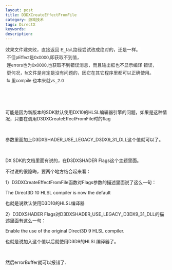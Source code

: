 ```yaml
---
layout: post
title: D3DXCreateEffectFromFile
category: 游戏技术
tags: DirectX
keywords: 
description: 
---
```


<span
style="widows:2;text-transform:none;background-color:#ffffff;text-indent:0px;display:inline !important;font:14px/24px Helvetica, Tahoma, Arial, sans-serif;white-space:normal;orphans:2;float:none;letter-spacing:normal;color:#333333;word-spacing:0px;-webkit-text-size-adjust:auto;-webkit-text-stroke-width:0px;">效果文件建失败，直接返回 E\_fail,路径尝试改成绝对的，还是一样。</span>\
 <span
style="widows:2;text-transform:none;background-color:#ffffff;text-indent:0px;display:inline !important;font:14px/24px Helvetica, Tahoma, Arial, sans-serif;white-space:normal;orphans:2;float:none;letter-spacing:normal;color:#333333;word-spacing:0px;-webkit-text-size-adjust:auto;-webkit-text-stroke-width:0px;"> 不但pEffect是0x0000,即获取不到值，</span>\
 <span
style="widows:2;text-transform:none;background-color:#ffffff;text-indent:0px;display:inline !important;font:14px/24px Helvetica, Tahoma, Arial, sans-serif;white-space:normal;orphans:2;float:none;letter-spacing:normal;color:#333333;word-spacing:0px;-webkit-text-size-adjust:auto;-webkit-text-stroke-width:0px;"> 连errors也为0x0000,也获取不到错误消息，而且输出框也不显示编译 错误，</span>\
 <span
style="widows:2;text-transform:none;background-color:#ffffff;text-indent:0px;display:inline !important;font:14px/24px Helvetica, Tahoma, Arial, sans-serif;white-space:normal;orphans:2;float:none;letter-spacing:normal;color:#333333;word-spacing:0px;-webkit-text-size-adjust:auto;-webkit-text-stroke-width:0px;"> 更何况，fx文件是肯定是没有问题的，因它在其它程序里都可以正确使用。</span>\
 <span
style="widows:2;text-transform:none;background-color:#ffffff;text-indent:0px;display:inline !important;font:14px/24px Helvetica, Tahoma, Arial, sans-serif;white-space:normal;orphans:2;float:none;letter-spacing:normal;color:#333333;word-spacing:0px;-webkit-text-size-adjust:auto;-webkit-text-stroke-width:0px;"> fx 里compile 也本来就vs\_2.0</span>

<span
style="widows:2;text-transform:none;background-color:#ffffff;text-indent:0px;display:inline !important;font:14px/24px Helvetica, Tahoma, Arial, sans-serif;white-space:normal;orphans:2;float:none;letter-spacing:normal;color:#333333;word-spacing:0px;-webkit-text-size-adjust:auto;-webkit-text-stroke-width:0px;"></span> 

<span
style="widows:2;text-transform:none;background-color:#ffffff;text-indent:0px;display:inline !important;font:14px/24px Helvetica, Tahoma, Arial, sans-serif;white-space:normal;orphans:2;float:none;letter-spacing:normal;color:#333333;word-spacing:0px;-webkit-text-size-adjust:auto;-webkit-text-stroke-width:0px;"></span> 

<span
style="widows:2;text-transform:none;background-color:#ffffff;text-indent:0px;display:inline !important;font:14px/24px Helvetica, Tahoma, Arial, sans-serif;white-space:normal;orphans:2;float:none;letter-spacing:normal;color:#333333;word-spacing:0px;-webkit-text-size-adjust:auto;-webkit-text-stroke-width:0px;">
</span>

可能是因为新版本的SDK默认使用DX10的HLSL编辑器引擎的问题，如果是这种情况，只要在调用D3DXCreateEffectFromFile时的flag

 

参数里面加上D3DXSHADER\_USE\_LEGACY\_D3DX9\_31\_DLL这个值就可以了。

 

DX SDK的文档里面有说的，在D3DXSHADER Flags这个主题里面。

不过说的很隐晦，要两个地方结合起来看：

1）D3DXCreateEffectFromFile函数对Flags参数的描述里面说了这么一句：

The Direct3D 10 HLSL compiler is now the default

也就是说默认使用D3D10的HLSL编译器

2）D3DXSHADER Flags对D3DXSHADER\_USE\_LEGACY\_D3DX9\_31\_DLL的描述里面有这么一句：

Enable the use of the original Direct3D 9 HLSL compiler.

也就是说加入这个值以后就使用D3D9的HLSL编译器了。

 

然后errorBuffer就可以报错了.







